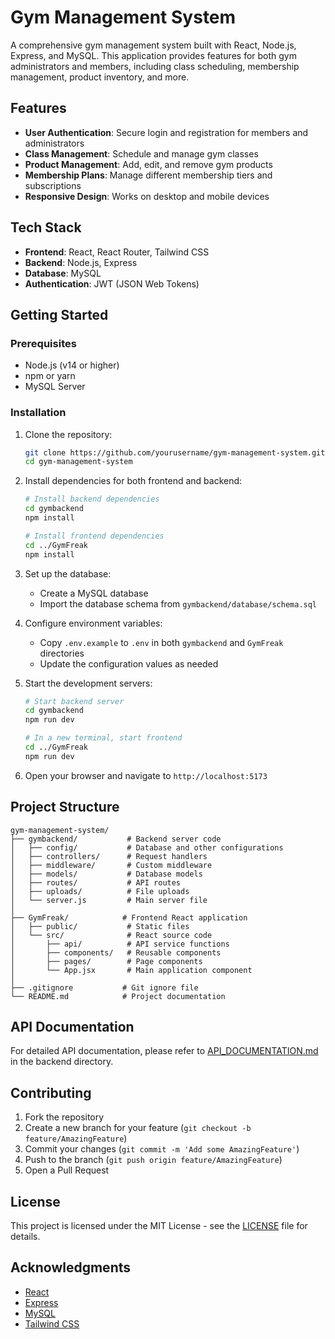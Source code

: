 # Gym Management System

A comprehensive gym management system built with React, Node.js, Express, and MySQL. This application provides features for both gym administrators and members, including class scheduling, membership management, product inventory, and more.

## Features

- **User Authentication**: Secure login and registration for members and administrators
- **Class Management**: Schedule and manage gym classes
- **Product Management**: Add, edit, and remove gym products
- **Membership Plans**: Manage different membership tiers and subscriptions
- **Responsive Design**: Works on desktop and mobile devices

## Tech Stack

- **Frontend**: React, React Router, Tailwind CSS
- **Backend**: Node.js, Express
- **Database**: MySQL
- **Authentication**: JWT (JSON Web Tokens)

## Getting Started

### Prerequisites

- Node.js (v14 or higher)
- npm or yarn
- MySQL Server

### Installation

1. Clone the repository:
   ```bash
   git clone https://github.com/yourusername/gym-management-system.git
   cd gym-management-system
   ```

2. Install dependencies for both frontend and backend:
   ```bash
   # Install backend dependencies
   cd gymbackend
   npm install
   
   # Install frontend dependencies
   cd ../GymFreak
   npm install
   ```

3. Set up the database:
   - Create a MySQL database
   - Import the database schema from `gymbackend/database/schema.sql`

4. Configure environment variables:
   - Copy `.env.example` to `.env` in both `gymbackend` and `GymFreak` directories
   - Update the configuration values as needed

5. Start the development servers:
   ```bash
   # Start backend server
   cd gymbackend
   npm run dev
   
   # In a new terminal, start frontend
   cd ../GymFreak
   npm run dev
   ```

6. Open your browser and navigate to `http://localhost:5173`

## Project Structure

```
gym-management-system/
├── gymbackend/           # Backend server code
│   ├── config/           # Database and other configurations
│   ├── controllers/      # Request handlers
│   ├── middleware/       # Custom middleware
│   ├── models/           # Database models
│   ├── routes/           # API routes
│   ├── uploads/          # File uploads
│   └── server.js         # Main server file
│
├── GymFreak/            # Frontend React application
│   ├── public/           # Static files
│   └── src/              # React source code
│       ├── api/          # API service functions
│       ├── components/   # Reusable components
│       ├── pages/        # Page components
│       └── App.jsx       # Main application component
│
├── .gitignore           # Git ignore file
└── README.md            # Project documentation
```

## API Documentation

For detailed API documentation, please refer to [API_DOCUMENTATION.md](gymbackend/API_DOCUMENTATION.md) in the backend directory.

## Contributing

1. Fork the repository
2. Create a new branch for your feature (`git checkout -b feature/AmazingFeature`)
3. Commit your changes (`git commit -m 'Add some AmazingFeature'`)
4. Push to the branch (`git push origin feature/AmazingFeature`)
5. Open a Pull Request

## License

This project is licensed under the MIT License - see the [LICENSE](LICENSE) file for details.

## Acknowledgments

- [React](https://reactjs.org/)
- [Express](https://expressjs.com/)
- [MySQL](https://www.mysql.com/)
- [Tailwind CSS](https://tailwindcss.com/)
